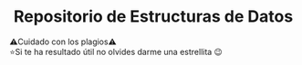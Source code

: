 <h1 align="center">Repositorio de Estructuras de Datos</h1>

⚠️Cuidado con los plagios⚠️<br>
⭐Si te ha resultado útil no olvides darme una estrellita 😉
